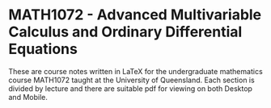 # MATH1072 - Advanced Multivariable Calculus and Ordinary Differential Equations
These are course notes written in LaTeX for the undergraduate mathematics course MATH1072 taught at the University of Queensland. Each section is divided by lecture and there are suitable pdf for viewing on both Desktop and Mobile.

